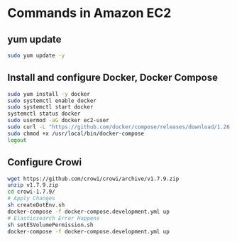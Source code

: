 # Commands in Amazon EC2
## yum update
```bash
sudo yum update -y
```

## Install and configure Docker, Docker Compose
```bash
sudo yum install -y docker
sudo systemctl enable docker
sudo systemctl start docker
systemctl status docker
sudo usermod -aG docker ec2-user
sudo curl -L "https://github.com/docker/compose/releases/download/1.26.0/docker-compose-$(uname -s)-$(uname -m)" -o /usr/local/bin/docker-compose
sudo chmod +x /usr/local/bin/docker-compose
logout
```

## Configure Crowi
```bash
wget https://github.com/crowi/crowi/archive/v1.7.9.zip
unzip v1.7.9.zip
cd crowi-1.7.9/
# Apply Changes
sh createDotEnv.sh
docker-compose -f docker-compose.development.yml up
# Elasticsearch Error Happens
sh setESVolumePermission.sh
docker-compose -f docker-compose.development.yml up
```
